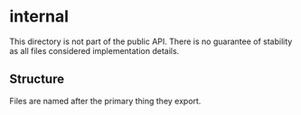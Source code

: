 # internal

This directory is not part of the public API. There is no guarantee of stability as all files considered implementation details.

## Structure

Files are named after the primary thing they export.
